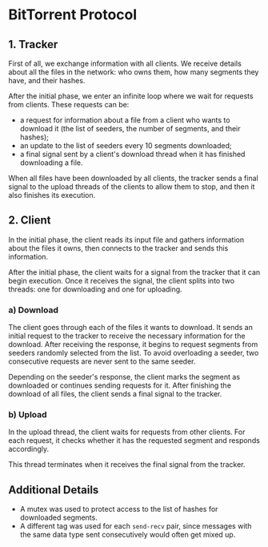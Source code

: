 # BitTorrent Protocol

## 1. Tracker

First of all, we exchange information with all clients. We receive details about all the files in the network: who owns them, how many segments they have, and their hashes.

After the initial phase, we enter an infinite loop where we wait for requests from clients. These requests can be:

- a request for information about a file from a client who wants to download it (the list of seeders, the number of segments, and their hashes);
- an update to the list of seeders every 10 segments downloaded;
- a final signal sent by a client's download thread when it has finished downloading a file.

When all files have been downloaded by all clients, the tracker sends a final signal to the upload threads of the clients to allow them to stop, and then it also finishes its execution.

## 2. Client

In the initial phase, the client reads its input file and gathers information about the files it owns, then connects to the tracker and sends this information.

After the initial phase, the client waits for a signal from the tracker that it can begin execution. Once it receives the signal, the client splits into two threads: one for downloading and one for uploading.

### a) Download

The client goes through each of the files it wants to download. It sends an initial request to the tracker to receive the necessary information for the download. After receiving the response, it begins to request segments from seeders randomly selected from the list. To avoid overloading a seeder, two consecutive requests are never sent to the same seeder.

Depending on the seeder's response, the client marks the segment as downloaded or continues sending requests for it. After finishing the download of all files, the client sends a final signal to the tracker.

### b) Upload

In the upload thread, the client waits for requests from other clients. For each request, it checks whether it has the requested segment and responds accordingly.

This thread terminates when it receives the final signal from the tracker.

## Additional Details

- A mutex was used to protect access to the list of hashes for downloaded segments.
- A different tag was used for each `send-recv` pair, since messages with the same data type sent consecutively would often get mixed up.
